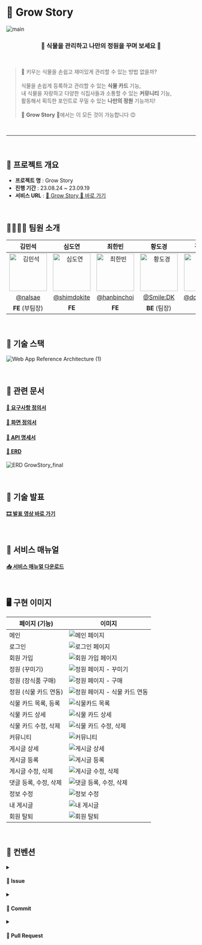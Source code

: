 # 🌳 Grow Story
![main](https://github.com/nalsae/seb45_main_011/assets/101828759/1d9742ff-27eb-4ac2-8e59-d56bbade03d3)
<main align="center">
    <h3 align="center">🌱 식물을 관리하고 나만의 정원을 꾸며 보세요 🌱</h3> 
</main>

<br>

> 🤔 키우는 식물을 손쉽고 재미있게 관리할 수 있는 방법 없을까? <br>
> <br>
> 식물을 손쉽게 등록하고 관리할 수 있는 **식물 카드** 기능, <br>
> 내 식물을 자랑하고 다양한 식집사들과 소통할 수 있는 **커뮤니티** 기능, <br>
> 활동해서 획득한 포인트로 꾸밀 수 있는 **나만의 정원** 기능까지! <br>
> <br>
> 🌳 **Grow Story** 🌳에서는 이 모든 것이 가능합니다 😊

<br>

------------

<br>

## 🚩 프로젝트 개요
* **프로젝트 명** : Grow Story
* **진행 기간** : 23.08.24 ~ 23.09.19
* **서비스 URL** : [🌳 Grow Story 🌳 바로 가기](https://grow-story.vercel.app/)

<br>

## 👨‍👩‍👧‍👦 팀원 소개
| 김민석 | 심도연 | 최한빈 | 황도경 | 김도형 | 이승태 |
| :---: | :---: | :---: | :---: | :---: | :---: |
| <img alt="김민석" src="https://avatars.githubusercontent.com/u/101828759?v=4" height="100" width="100"> | <img alt="심도연" src="https://avatars.githubusercontent.com/u/126948653?v=4" height="100" width="100"> | <img alt="최한빈" src="https://avatars.githubusercontent.com/u/44600584?v=4" height="100" width="100"> | <img alt="황도경" src="https://avatars.githubusercontent.com/u/71459076?v=4" height="100" width="100"> | <img alt="김도형" src="https://avatars.githubusercontent.com/u/62333468?v=4" height="100" width="100"> | <img alt="이승태" src="https://avatars.githubusercontent.com/u/124790177?v=4" height="100" width="100"> |
| [@nalsae](https://github.com/nalsae) | [@shimdokite](https://github.com/shimdokite) | [@hanbinchoi](https://github.com/hanbinchoi) | [@Smile:DK](https://github.com/Dokyung-Hwang) | [@dohyoungK](https://github.com/dohyoungK) | [@NtoZero](https://github.com/NtoZero) 
| **FE** (부팀장) | **FE** | **FE** | **BE** (팀장) | **BE** | **BE** |

<br>

## 🔧 기술 스택
![Web App Reference Architecture (1)](https://github.com/nalsae/seb45_main_011/assets/101828759/86f50a74-2e0c-4a5d-8865-45e95f595593)

<br>

## 📝 관련 문서

#### [📌 요구사항 정의서](https://docs.google.com/spreadsheets/d/1DfUeCgU0jrdEpSmEmLVWainZ1wjpvFihpR83t6NWGdw/edit#gid=160309127)

#### [📌 화면 정의서](https://www.figma.com/file/yL1b8KClwZHoBXDcCp4wei/GrowStroy?type=design&node-id=1-8&mode=design)

#### [📌 API 명세서](https://documenter.getpostman.com/view/27565928/2s9Y5YS34h)

#### [📌 ERD](https://www.figma.com/file/yL1b8KClwZHoBXDcCp4wei/GrowStroy?type=design&node-id=1-8&mode=design)
  ![ERD  GrowStory_final](https://github.com/nalsae/seb45_main_011/assets/101828759/35b133c5-790e-48cf-be56-8eb2f4c54522)


<br>

## 🎤 기술 발표
#### [🎞 발표 영상 바로 가기](https://www.youtube.com/watch?v=GHia0UGUqTw)


<br>

## 📜 서비스 매뉴얼

#### [📥 서비스 매뉴얼 다운로드](https://github.com/nalsae/seb45_main_011/files/12662276/Grow.Story.pdf)


<br>

## 🖥 구현 이미지

| 페이지 (기능)           | 이미지                                                                           |
| ---------------------- | -------------------------------------------------------------------------------------- |
| 메인              | ![메인 페이지](https://github.com/nalsae/seb45_main_011/assets/101828759/7e293d8a-9934-4aa8-b3af-e6ccd7aa112b)|
| 로그인                 | ![로그인 페이지](https://github.com/nalsae/seb45_main_011/assets/101828759/7b393893-9c3b-45a3-aa21-748f46b8b522)|
| 회원 가입    |  ![회원 가입 페이지](https://github.com/nalsae/seb45_main_011/assets/101828759/9b6db6ec-0e98-4267-a172-c2adf29a9fb9) |
| 정원 (꾸미기)              |![정원 페이지 - 꾸미기](https://github.com/nalsae/seb45_main_011/assets/101828759/de3caba6-42f5-4708-ad9c-8bd2e50a4231)|
| 정원 (장식품 구매)        |  ![정원 페이지 - 구매](https://github.com/nalsae/seb45_main_011/assets/101828759/49c9acf3-b06d-44e9-9a16-208f8a022b63) |
| 정원 (식물 카드 연동)        |   ![정원 페이지 - 식물 카드 연동](https://github.com/nalsae/seb45_main_011/assets/101828759/ef6da970-f632-45b8-b0f9-eb737d5b9903)  |
| 식물 카드 목록, 등록        |  ![식물카드 목록](https://github.com/nalsae/seb45_main_011/assets/101828759/a7f05c66-9a9b-4ff0-a32d-08599fb4dd9a)   |
| 식물 카드 상세         |    ![식물 카드 상세](https://github.com/nalsae/seb45_main_011/assets/101828759/38ab89f9-ec9c-4410-aeb9-83e9cd09ca7e)  |
| 식물 카드 수정, 삭제 | ![식물 카드 수정, 삭제](https://github.com/nalsae/seb45_main_011/assets/101828759/6fe42722-8676-4eee-bd00-27bc16c9c9f0)|
| 커뮤니티            |   ![커뮤니티](https://github.com/nalsae/seb45_main_011/assets/101828759/a27f3bfd-3346-4070-a6b8-082b5708f73a)  |
| 게시글 상세            |     ![게시글 상세](https://github.com/nalsae/seb45_main_011/assets/101828759/128584db-95cd-4edf-9161-74962f67d645) |
| 게시글 등록            |    ![게시글 등록](https://github.com/nalsae/seb45_main_011/assets/101828759/211bd724-984e-45b8-989a-4c59246dbec2)  |
| 게시글 수정, 삭제            |    ![게시글 수정, 삭제](https://github.com/nalsae/seb45_main_011/assets/101828759/1ea79b6f-2717-406b-89f4-adbdfcaa785e)  |
| 댓글 등록, 수정, 삭제           |    ![댓글 등록, 수정, 삭제](https://github.com/nalsae/seb45_main_011/assets/101828759/52ccd8f0-5e30-4198-bfc9-2dca9b28b870)|
| 정보 수정           |    ![정보 수정](https://github.com/nalsae/seb45_main_011/assets/101828759/a74749c1-d239-48cc-ac55-f6eda46ff228)   |
| 내 게시글           |     ![내 게시글](https://github.com/nalsae/seb45_main_011/assets/101828759/9d05dd7d-0cd3-4f86-b0b8-43b5438ba724)   |
| 회원 탈퇴           |  ![회원 탈퇴](https://github.com/nalsae/seb45_main_011/assets/101828759/120777f3-9c77-4681-bd3c-78cd5204c90e) |


<br>

## 🤙 컨벤션

<details>
  <summary><h4>📌 Issue</h4></summary>
  
  1. 제목
    
  - 작업 내용에 따라 커밋 메시지에 사용하는 Gitmoji를 적절하게 작성
  - 자신이 작업한 내용을 한 눈에 파악하기 쉽도록 명사형으로 작성
    
```
[FE/BE] ✨ OOO 컴포넌트 구현
```

  2. 내용

    ## Abstracts
    * 간략하게 할 일에 대한 설명을 작성해주세요.
    
    ## To Do
    - [ ] 구현할 기능 1
    - [ ] 구현할 기능 2
    
    ## ETC
    * 추가적인 안내 사항이 있다면 작성해주세요.

</details>

<details>
  <summary><h4>📌 Commit</h4></summary>

  - 커밋 메시지
  
  1. 적절한 커밋 접두사 작성
  2. 커밋 메시지 내용 작성
  3. 내용 뒤에 이슈 (#이슈 번호)와 같이 작성하여 이슈 연결

    [FE/BE] 🔧 Conf: 초기 환경 설정 (#1)

  | 접두사 | 설명  |
  | --- | --- |
  | ✨ Feat : | 새로운 기능 구현  |
  | 🍱 Add :  | 에셋 파일 추가 |
  | 🐛 Fix : | 버그 수정 |
  | 📝 Docs : | 문서 추가 및 수정 |
  | 💄 Style : | 스타일링 작업 |
  | ♻️ Refactor : | 코드 리팩토링 (동작 변경 없음) |
  | 🧪 Test : | 테스트 |
  | 🚀 Deploy : | 배포 |
  | 🔧 Conf : | 빌드, 환경 설정 |
  | ✏️ Chore : | 기타 작업 |

</details>

<details>
  <summary><h4>📌 Pull Request</h4></summary>

  1. 제목
  - 작업 내용에 따라 커밋 메시지에 사용하는 Gitmoji를 적절하게 작성
  - 자신이 작업한 내용을 한 눈에 파악하기 쉽도록 명사형으로 작성
    
```
 [FE/BE] ✨ OOO 컴포넌트 구현
```

  2. 내용

    ## Title
    * 제목은 '✨ 홈 페이지 구현'과 같이 작성합니다.
    
    ## PR Type
    - [ ] FEAT: 새로운 기능 구현
    - [ ] ADD : 에셋 파일 추가
    - [ ] FIX: 버그 수정
    - [ ] DOCS: 문서 추가 및 수정
    - [ ] STYLE: 포맷팅 변경
    - [ ] REFACTOR: 코드 리팩토링
    - [ ] TEST: 테스트 관련
    - [ ] DEPLOY: 배포 관련
    - [ ] CONF: 빌드, 환경 설정
    - [ ] CHORE: 기타 작업
    
    ## Abstracts
    * 작업 내용에 대해 간략하게 설명을 작성해주세요.
    
    ## Description
    * 구체적인 작업 내용을 작성해주세요.
    * 이미지를 별도로 첨부하면 더 좋습니다 👍
    
    ## Discussion
    * 추후 논의할 점에 대해 작성해주세요.
    
    ---
    Close #1
    (작성한 Issue를 연결해주세요.)

</details>
